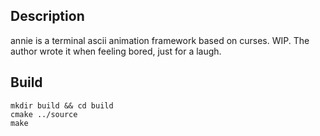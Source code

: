## Description
annie is a terminal ascii animation framework based on curses.
WIP. The author wrote it when feeling bored, just for a laugh.

## Build
```
mkdir build && cd build
cmake ../source
make
```
